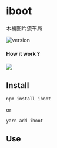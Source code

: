 # iboot 

木桶图片流布局

![version](https://img.shields.io/github/package-json/v/jon-millent/iboot.svg)

#### How it work ?

![](https://user-gold-cdn.xitu.io/2018/10/12/166675fe71c0aadd?w=1152&h=648&f=gif&s=48735)

## Install
```shell script
npm install iboot
```
or
```shell script
yarn add iboot
```

## Use
